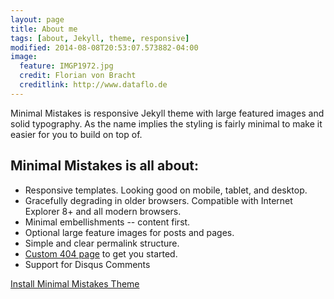 ```yaml
---
layout: page
title: About me
tags: [about, Jekyll, theme, responsive]
modified: 2014-08-08T20:53:07.573882-04:00
image:
  feature: IMGP1972.jpg
  credit: Florian von Bracht
  creditlink: http://www.dataflo.de
---
```


Minimal Mistakes is responsive Jekyll theme with large featured images and solid typography. As the name implies the styling is fairly minimal to make it easier for you to build on top of.

## Minimal Mistakes is all about:

* Responsive templates. Looking good on mobile, tablet, and desktop.
* Gracefully degrading in older browsers. Compatible with Internet Explorer 8+ and all modern browsers.
* Minimal embellishments -- content first.
* Optional large feature images for posts and pages.
* Simple and clear permalink structure.
* [Custom 404 page](http://mmistakes.github.io/minimal-mistakes/404.html) to get you started.
* Support for Disqus Comments

<a markdown="0" href="{{ site.url }}/theme-setup" class="btn">Install Minimal Mistakes Theme</a>
